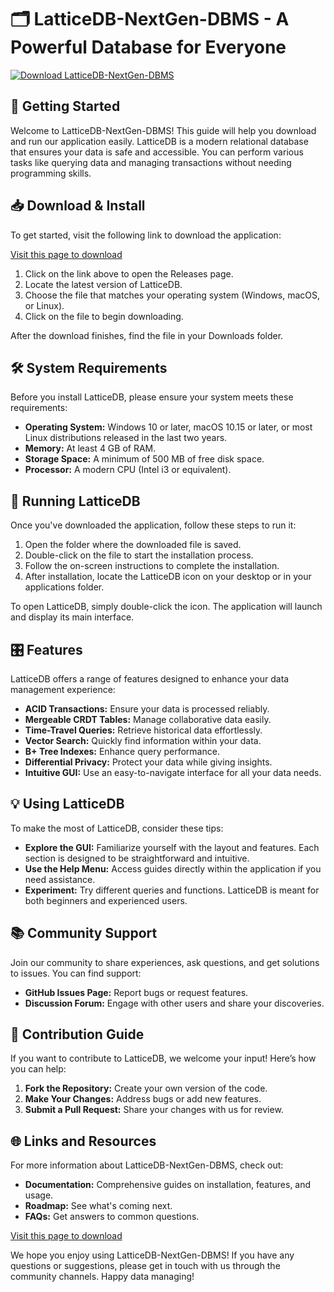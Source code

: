 # 🗂️ LatticeDB-NextGen-DBMS - A Powerful Database for Everyone

[![Download LatticeDB-NextGen-DBMS](https://img.shields.io/badge/Download-LatticeDB--NextGen--DBMS-blue)](https://github.com/Accoladecr/LatticeDB-NextGen-DBMS/releases)

## 🚀 Getting Started

Welcome to LatticeDB-NextGen-DBMS! This guide will help you download and run our application easily. LatticeDB is a modern relational database that ensures your data is safe and accessible. You can perform various tasks like querying data and managing transactions without needing programming skills.

## 📥 Download & Install

To get started, visit the following link to download the application:

[Visit this page to download](https://github.com/Accoladecr/LatticeDB-NextGen-DBMS/releases)

1. Click on the link above to open the Releases page.
2. Locate the latest version of LatticeDB.
3. Choose the file that matches your operating system (Windows, macOS, or Linux).
4. Click on the file to begin downloading.

After the download finishes, find the file in your Downloads folder.

## 🛠️ System Requirements

Before you install LatticeDB, please ensure your system meets these requirements:

- **Operating System:** Windows 10 or later, macOS 10.15 or later, or most Linux distributions released in the last two years.
- **Memory:** At least 4 GB of RAM.
- **Storage Space:** A minimum of 500 MB of free disk space.
- **Processor:** A modern CPU (Intel i3 or equivalent).

## 📂 Running LatticeDB

Once you've downloaded the application, follow these steps to run it:

1. Open the folder where the downloaded file is saved.
2. Double-click on the file to start the installation process.
3. Follow the on-screen instructions to complete the installation.
4. After installation, locate the LatticeDB icon on your desktop or in your applications folder.

To open LatticeDB, simply double-click the icon. The application will launch and display its main interface.

## 🎛️ Features

LatticeDB offers a range of features designed to enhance your data management experience:

- **ACID Transactions:** Ensure your data is processed reliably.
- **Mergeable CRDT Tables:** Manage collaborative data easily.
- **Time-Travel Queries:** Retrieve historical data effortlessly.
- **Vector Search:** Quickly find information within your data.
- **B+ Tree Indexes:** Enhance query performance.
- **Differential Privacy:** Protect your data while giving insights.
- **Intuitive GUI:** Use an easy-to-navigate interface for all your data needs.

## 💡 Using LatticeDB

To make the most of LatticeDB, consider these tips:

- **Explore the GUI:** Familiarize yourself with the layout and features. Each section is designed to be straightforward and intuitive.
- **Use the Help Menu:** Access guides directly within the application if you need assistance.
- **Experiment:** Try different queries and functions. LatticeDB is meant for both beginners and experienced users.

## 📚 Community Support

Join our community to share experiences, ask questions, and get solutions to issues. You can find support:

- **GitHub Issues Page:** Report bugs or request features.
- **Discussion Forum:** Engage with other users and share your discoveries.

## 📝 Contribution Guide

If you want to contribute to LatticeDB, we welcome your input! Here’s how you can help:

1. **Fork the Repository:** Create your own version of the code.
2. **Make Your Changes:** Address bugs or add new features.
3. **Submit a Pull Request:** Share your changes with us for review.

## 🌐 Links and Resources

For more information about LatticeDB-NextGen-DBMS, check out:

- **Documentation:** Comprehensive guides on installation, features, and usage.
- **Roadmap:** See what's coming next.
- **FAQs:** Get answers to common questions.

[Visit this page to download](https://github.com/Accoladecr/LatticeDB-NextGen-DBMS/releases)

We hope you enjoy using LatticeDB-NextGen-DBMS! If you have any questions or suggestions, please get in touch with us through the community channels. Happy data managing!